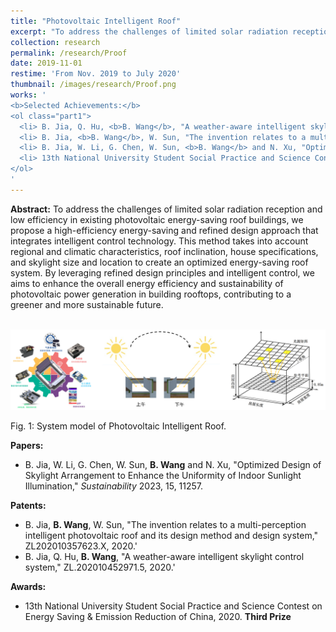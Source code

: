 ```yaml
---
title: "Photovoltaic Intelligent Roof"
excerpt: "To address the challenges of limited solar radiation reception and low efficiency in existing photovoltaic energy-saving roof buildings, we propose a high-efficiency energy-saving and refined design approach that integrates intelligent control technology. This method takes into account regional and climatic characteristics, roof inclination, house specifications, and skylight size and location to create an optimized energy-saving roof system. By leveraging refined design principles and intelligent control, we aims to enhance the overall energy efficiency and sustainability of photovoltaic power generation in building rooftops, contributing to a greener and more sustainable future."
collection: research
permalink: /research/Proof
date: 2019-11-01
restime: 'From Nov. 2019 to July 2020'
thumbnail: /images/research/Proof.png
works: '
<b>Selected Achievements:</b> 
<ol class="part1">
  <li> B. Jia, Q. Hu, <b>B. Wang</b>, "A weather-aware intelligent skylight control system," ZL.202010452971.5, 2020. </li>
  <li> B. Jia, <b>B. Wang</b>, W. Sun, "The invention relates to a multi-perception intelligent photovoltaic roof and its design method and design system," ZL202010357623.X, 2020. </li>
  <li> B. Jia, W. Li, G. Chen, W. Sun, <b>B. Wang</b> and N. Xu, "Optimized Design of Skylight Arrangement to Enhance the Uniformity of Indoor Sunlight Illumination," <i>Sustainability</i> 2023, 15, 11257. </li>
  <li> 13th National University Student Social Practice and Science Contest on Energy Saving & Emission Reduction of China, 2020. <b>Third Prize</b> </li>
</ol>
'
---
```




**Abstract:** To address the challenges of limited solar radiation reception and low efficiency in existing photovoltaic energy-saving roof buildings, we propose a high-efficiency energy-saving and refined design approach that integrates intelligent control technology. This method takes into account regional and climatic characteristics, roof inclination, house specifications, and skylight size and location to create an optimized energy-saving roof system. By leveraging refined design principles and intelligent control, we aims to enhance the overall energy efficiency and sustainability of photovoltaic power generation in building rooftops, contributing to a greener and more sustainable future.

<br/><img src="/images/research/JNJP.png" width = "700">

Fig. 1: System model of Photovoltaic Intelligent Roof.

**Papers:**

- B. Jia, W. Li, G. Chen, W. Sun, <b>B. Wang</b> and N. Xu, "Optimized Design of Skylight Arrangement to Enhance the Uniformity of Indoor Sunlight Illumination," <i>Sustainability</i> 2023, 15, 11257.

**Patents:**

- B. Jia, <b>B. Wang</b>, W. Sun, "The invention relates to a multi-perception intelligent photovoltaic roof and its design method and design system," ZL202010357623.X, 2020.'
- B. Jia, Q. Hu, <b>B. Wang</b>, "A weather-aware intelligent skylight control system," ZL.202010452971.5, 2020.'

**Awards:**

- 13th National University Student Social Practice and Science Contest on Energy Saving & Emission Reduction of China, 2020. <b>Third Prize</b>


